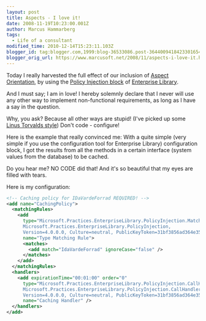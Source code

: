```yaml
---
layout: post
title: Aspects - I love it!
date: 2008-11-19T10:23:00.001Z
author: Marcus Hammarberg
tags:
  - Life of a consultant
modified_time: 2010-12-14T15:23:11.103Z
blogger_id: tag:blogger.com,1999:blog-36533086.post-3644009418423301654
blogger_orig_url: https://www.marcusoft.net/2008/11/aspects-i-love-it.html
---
```


Today I really harvested the full effect of our inclusion of [Aspect Orientation](http://en.wikipedia.org/wiki/Aspect-oriented_programming), by using the [Policy Injection block](http://msdn.microsoft.com/en-us/library/cc309507.aspx) of [Enterprise Library](http://www.codeplex.com/entlib).

And I must say; I am in love! I hereby solemnly declare that I never will use any other way to implement non-functional requirements, as long as I have a say in the question.

Why, you ask? Because all other ways are stupid! (I've picked up some [Linus Torvalds style](http://www.youtube.com/watch?v=4XpnKHJAok8)) Don't code - configure!

Here is the example that really convinced me: With a quite simple (very simple if you use the configuration tool for Enterprise Library) configuration block, I got the results from all the methods in a certain interface (system values from the database) to be cached.

Do you hear me? NO CODE did that! And it's so beautiful that my eyes are filled with tears.

Here is my configuration:

```xml
<!-- Caching policy for IDaVardeForrad REQUIRED! -->
<add name="CachingPolicy">
  <matchingRules>
    <add
      type="Microsoft.Practices.EnterpriseLibrary.PolicyInjection.MatchingRules.TypeMatchingRule,
      Microsoft.Practices.EnterpriseLibrary.PolicyInjection,
      Version=4.0.0.0, Culture=neutral, PublicKeyToken=31bf3856ad364e35"
      name="Type Matching Rule">
      <matches>
        <add match="IdaVardeForrad" ignoreCase="false" />
      </matches>
    </add>
  </matchingRules>
  <handlers>
    <add expirationTime="00:01:00" order="0"
      type="Microsoft.Practices.EnterpriseLibrary.PolicyInjection.CallHandlers.CachingCallHandler,
      Microsoft.Practices.EnterpriseLibrary.PolicyInjection.CallHandlers,
      Version=4.0.0.0, Culture=neutral, PublicKeyToken=31bf3856ad364e35"
      name="Caching Handler" />
  </handlers>
</add>
```
